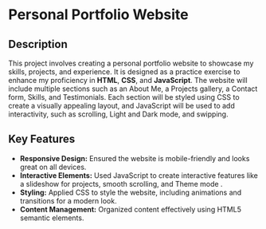 # Personal Portfolio Website

## Description
This project involves creating a personal portfolio website to showcase my skills, projects, and experience. It is designed as a practice exercise to enhance my proficiency in **HTML**, **CSS**, and **JavaScript**. The website will include multiple sections such as an About Me, a Projects gallery, a Contact form, Skills, and Testimonials. Each section will be styled using CSS to create a visually appealing layout, and JavaScript will be used to add interactivity, such as scrolling, Light and Dark mode, and swipping.

## Key Features
- **Responsive Design:** Ensured the website is mobile-friendly and looks great on all devices.
- **Interactive Elements:** Used JavaScript to create interactive features like a slideshow for projects, smooth scrolling, and Theme mode .
- **Styling:** Applied CSS to style the website, including animations and transitions for a modern look.
- **Content Management:** Organized content effectively using HTML5 semantic elements.
